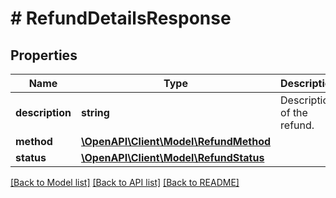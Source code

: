 # # RefundDetailsResponse

## Properties

Name | Type | Description | Notes
------------ | ------------- | ------------- | -------------
**description** | **string** | Description of the refund. |
**method** | [**\OpenAPI\Client\Model\RefundMethod**](RefundMethod.md) |  |
**status** | [**\OpenAPI\Client\Model\RefundStatus**](RefundStatus.md) |  |

[[Back to Model list]](../../README.md#models) [[Back to API list]](../../README.md#endpoints) [[Back to README]](../../README.md)
